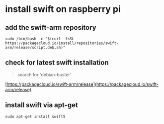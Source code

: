 # install swift on raspberry pi

## add the swift-arm repository
```
sudo /bin/bash -c "$(curl -fsSL https://packagecloud.io/install/repositories/swift-arm/release/script.deb.sh)"
```

## check for latest swift installation

> search for 'debian-buster'

[https://packagecloud.io/swift-arm/release](https://packagecloud.io/swift-arm/release)

## install swift via apt-get
```
sudo apt-get install swift5
```
